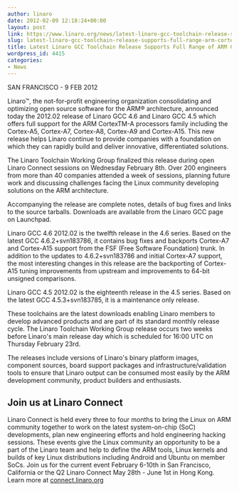 ```yaml
---
author: linaro
date: 2012-02-09 12:18:24+00:00
layout: post
link: https://www.linaro.org/news/latest-linaro-gcc-toolchain-release-supports-full-range-arm-cortex-processors/
slug: latest-linaro-gcc-toolchain-release-supports-full-range-arm-cortex-processors
title: Latest Linaro GCC Toolchain Release Supports Full Range of ARM Cortex-A Processors
wordpress_id: 4415
categories:
- News
---
```


SAN FRANCISCO - 9 FEB 2012

Linaro™, the not-for-profit engineering organization consolidating and optimizing open source software for the ARM® architecture, announced today the 2012.02 release of Linaro GCC 4.6 and Linaro GCC 4.5 which offers full support for the ARM CortexTM-A processors family including the Cortex-A5, Cortex-A7, Cortex-A8, Cortex-A9 and Cortex-A15. This new release helps Linaro continue to provide companies with a foundation on which they can rapidly build and deliver innovative, differentiated solutions.

The Linaro Toolchain Working Group finalized this release during open Linaro Connect sessions on Wednesday February 8th. Over 200 engineers from more than 40 companies attended a week of sessions, planning future work and discussing challenges facing the Linux community developing solutions on the ARM architecture.

Accompanying the release are complete notes, details of bug fixes and links to the source tarballs. Downloads are available from the Linaro GCC page on Launchpad.

Linaro GCC 4.6 2012.02 is the twelfth release in the 4.6 series. Based on the latest GCC 4.6.2+svn183786, it contains bug fixes and backports Cortex-A7 and Cortex-A15 support from the FSF (Free Software Foundation) trunk. In addition to the updates to 4.6.2+svn183786 and initial Cortex-A7 support, the most interesting changes in this release are the backporting of Cortex-A15 tuning improvements from upstream and improvements to 64-bit unsigned comparisons.

Linaro GCC 4.5 2012.02 is the eighteenth release in the 4.5 series. Based on the latest GCC 4.5.3+svn183785, it is a maintenance only release.

These toolchains are the latest downloads enabling Linaro members to develop advanced products and are part of its standard monthly release cycle. The Linaro Toolchain Working Group release occurs two weeks before Linaro's main release day which is scheduled for 16:00 UTC on Thursday February 23rd.

The releases include versions of Linaro's binary platform images, component sources, board support packages and infrastructure/validation tools to ensure that Linaro output can be consumed most easily by the ARM development community, product builders and enthusiasts.


## Join us at Linaro Connect


Linaro Connect is held every three to four months to bring the Linux on ARM community together to work on the latest system-on-chip (SoC) developments, plan new engineering efforts and hold engineering hacking sessions. These events give the Linux community an opportunity to be a part of the Linaro team and help to define the ARM tools, Linux kernels and builds of key Linux distributions including Android and Ubuntu on member SoCs. Join us for the current event February 6-10th in San Francisco, California or the Q2 Linaro Connect May 28th - June 1st in Hong Kong. Learn more at [connect.linaro.org](http://connect.linaro.org/)
